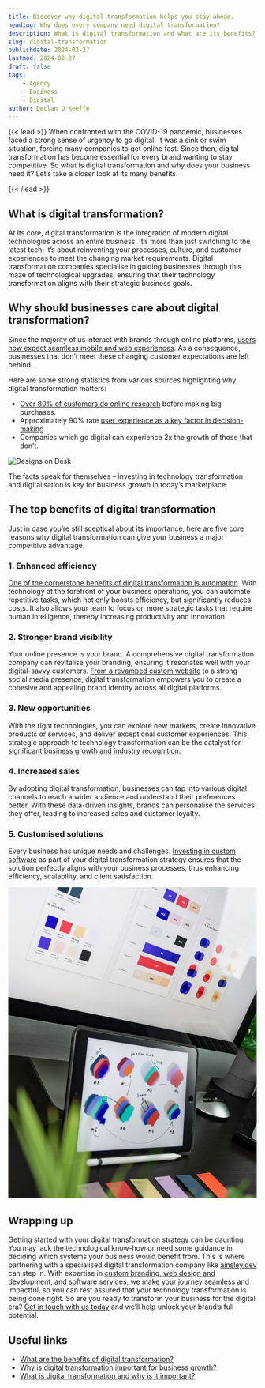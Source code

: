 ```yaml
---
title: Discover why digital transformation helps you stay ahead.
heading: Why does every company need digital transformation?
description: What is digital transformation and what are its benefits? Discover why digital transformation is a must for staying ahead in today's evolving marketplace.
slug: digital-transformation
publishdate: 2024-02-27
lastmod: 2024-02-27
draft: false
tags:
    - Agency
    - Business
    - Digital
author: Declan O'Keeffe
---
```


{{< lead >}}
When confronted with the COVID-19 pandemic, businesses faced a strong sense of urgency to go digital. It was a sink or
swim situation, forcing many companies to get online fast. Since then, digital transformation has become essential for
every brand wanting to stay competitive. So what is digital transformation and why does your business need it? Let’s
take a closer look at its many benefits.

{{< /lead >}}

## What is digital transformation?

At its core, digital transformation is the integration of modern digital technologies across an entire business. It’s
more than just switching to the latest tech; it’s about reinventing your processes, culture, and customer experiences to
meet the changing market requirements. Digital transformation companies specialise in guiding businesses through this
maze of technological upgrades, ensuring that their technology transformation aligns with their strategic business
goals.

## Why should businesses care about digital transformation?

Since the majority of us interact with brands through online
platforms, [users now expect seamless mobile and web experiences](https://ainsley.dev/insights/enhance-website-navigation-menus-for-seo/).
As a consequence, businesses that don’t meet these changing customer expectations are left behind.

Here are some strong statistics from various sources highlighting why digital transformation matters:

* [Over 80% of customers do online research](https://saleslion.io/sales-statistics/81-of-shoppers-research-their-product-online-before-purchasing/#:~:text=According%20to%20the%20study%2C%2081,of%20remote%20selling%20as%20well.)
  before making big purchases.
* Approximately 90%
  rate [user experience as a key factor in decision-making](https://www.divami.com/blog/user-experience-its-impact-on-revenue-growth).
* Companies which go digital can experience 2x the growth of those that don’t.

![Designs on Desk](images/desk.jpg)

The facts speak for themselves – investing in technology transformation and digitalisation is key for business growth in
today’s marketplace.

## The top benefits of digital transformation

Just in case you’re still sceptical about its importance, here are five core reasons why digital transformation can give
your business a major competitive advantage.

### 1. Enhanced efficiency

[One of the cornerstone benefits of digital transformation is automation](https://enterprisersproject.com/article/2022/3/automation-digital-transformation-3-ways-they-go-together).
With technology at the forefront of your business operations, you can automate repetitive tasks, which not only boosts
efficiency, but significantly reduces costs. It also allows your team to focus on more strategic tasks that require
human intelligence, thereby increasing productivity and innovation.

### 2. Stronger brand visibility

Your online presence is your brand. A comprehensive digital transformation company can revitalise your branding,
ensuring it resonates well with your digital-savvy
customers. [From a revamped custom website](https://ainsley.dev/insights/prebuilt-vs-custom/) to a strong social media
presence, digital transformation empowers you to create a cohesive and appealing brand identity across all digital
platforms.

### 3. New opportunities

With the right technologies, you can explore new markets, create innovative products or services, and deliver
exceptional customer experiences. This strategic approach to technology transformation can be the catalyst
for [significant business growth and industry recognition](https://ainsley.dev/insights/decspets-ecommerce-award/).

### 4. Increased sales

By adopting digital transformation, businesses can tap into various digital channels to reach a wider audience and
understand their preferences better. With these data-driven insights, brands can personalise the services they offer,
leading to increased sales and customer loyalty.

### 5. Customised solutions

Every business has unique needs and
challenges. [Investing in custom software](/insights/benefits-of-custom-software-applications/) as part of your digital
transformation strategy ensures that the solution perfectly aligns with your business processes, thus enhancing
efficiency, scalability, and client satisfaction.

![Design Laptop](images/design-laptop.jpg)

## Wrapping up

Getting started with your digital transformation strategy can be daunting. You may lack the technological know-how or
need some guidance in deciding which systems your business would benefit from. This is where partnering with a
specialised digital transformation company like [ainsley.dev](http://ainsley.dev) can step in. With expertise
in [custom branding, web design and development, and software services](https://ainsley.dev/services/), we make your
journey seamless and impactful, so you can rest assured that your technology transformation is being done right. So are
you ready to transform your business for the digital era? [Get in touch with us today](https://ainsley.dev/contact/) and
we’ll help unlock your brand’s full potential.

## Useful links

* [What are the benefits of digital transformation?](https://www.virtru.com/blog/8-benefits-digital-transformation)
* [Why is digital transformation important for business growth?](https://www.itpro.com/strategy/29899/three-reasons-why-digital-transformation-is-essential-for-business-growth)
* [What is digital transformation and why is it important?](https://www.accenture.com/us-en/insights/digital-transformation-index#:~:text=Digital%20transformation%20is%20the%20process,for%20employees%2C%20customers%20and%20shareholders.)
